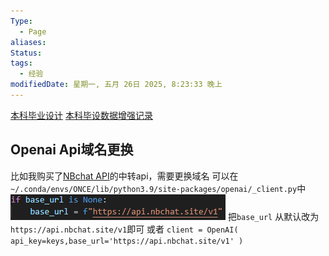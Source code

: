 ```yaml
---
Type:
  - Page
aliases: 
Status: 
tags:
  - 经验
modifiedDate: 星期一, 五月 26日 2025, 8:23:33 晚上
---
```

[本科毕业设计](本科毕业设计.md)
[本科毕设数据增强记录](本科毕设数据增强记录.md)

## Openai Api域名更换

比如我购买了[NBchat API](https://api.nbchat.site/panel/profile)的中转api，需要更换域名
可以在
`~/.conda/envs/ONCE/lib/python3.9/site-packages/openai/_client.py`中
![](assets/openai的API使用.png)
把`base_url` 从默认改为 `https://api.nbchat.site/v1`即可
或者
`client = OpenAI( api_key=keys,base_url='https://api.nbchat.site/v1' )`
